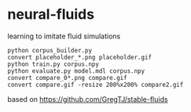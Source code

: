 # neural-fluids
learning to imitate fluid simulations

    python corpus_builder.py
    convert placeholder_*.png placeholder.gif
    python train.py corpus.npy
    python evaluate.py model.mdl corpus.npy
    convert compare_0*.png compare.gif
    convert compare.gif -resize 200%x200% compare2.gif

based on https://github.com/GregTJ/stable-fluids

